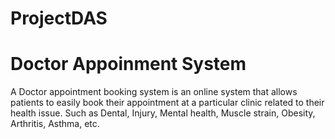 # ProjectDAS
<H1>Doctor Appoinment System</H1>
<p>A Doctor appointment booking system is an online system that allows patients to easily book their appointment at a particular clinic related to their health issue. Such as Dental, Injury, Mental health, Muscle strain, Obesity, Arthritis, Asthma, etc.</p>
